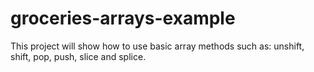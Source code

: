 # groceries-arrays-example
 This project will show how to use basic array methods such as: unshift, shift, pop, push, slice and splice.
